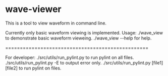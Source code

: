 # wave-viewer
This is a tool to view waveform in command line.

Currently only basic waveform viewing is implemented.
Usage:
./wave_view to demonstrate basic waveform vieweing.
./wave_view --help for help.

=================================================

For developer:
./src/utils/run_pylint.py to run pylint on all files.
./src/utils/run_pylint.py -E to output error only.
./src/utils/run_pylint.py [file1] [file2] to run pylint on files.
